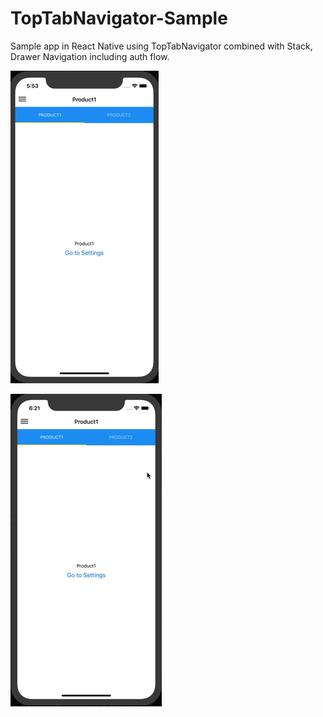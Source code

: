 # TopTabNavigator-Sample

Sample app in React Native using TopTabNavigator combined with Stack, Drawer Navigation including auth flow. 


![alt Tab](https://github.com/rrramanan/TopTabNavigator-Sample/blob/master/img/Top1.gif)


![alt Tab](https://github.com/rrramanan/TopTabNavigator-Sample/blob/master/img/Top2.gif)
